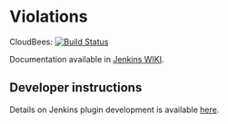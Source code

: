 # Violations 

CloudBees: [![Build Status](https://jenkins.ci.cloudbees.com/job/plugins/job/violations-plugin/badge/icon)](https://jenkins.ci.cloudbees.com/job/plugins/job/violations-plugin/)

Documentation available in [Jenkins WIKI](https://wiki.jenkins-ci.org/display/JENKINS/Violations).

## Developer instructions

Details on Jenkins plugin development is available [here](https://wiki.jenkins-ci.org/display/JENKINS/Plugin+tutorial).
